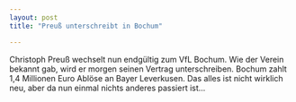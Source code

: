 ```yaml
---
layout: post
title: "Preuß unterschreibt in Bochum"

---
```


Christoph Preuß wechselt nun endgültig zum VfL Bochum. Wie der Verein bekannt gab, wird er morgen seinen Vertrag unterschreiben. Bochum zahlt 1,4 Millionen Euro Ablöse an Bayer Leverkusen. Das alles ist nicht wirklich neu, aber da nun einmal nichts anderes passiert ist...


